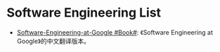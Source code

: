 # Software Engineering List

- [Software-Engineering-at-Google #Book#](https://github.com/qiangmzsx/Software-Engineering-at-Google): 《Software Engineering at Google》的中文翻译版本。
